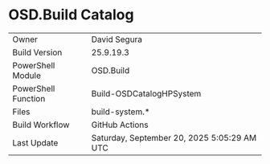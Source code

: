 ﻿# OSD.Build Catalog

| | |
|-|-|
| Owner | David Segura |
| Build Version | 25.9.19.3 |
| PowerShell Module | OSD.Build |
| PowerShell Function | Build-OSDCatalogHPSystem |
| Files | build-system.* |
| Build Workflow | GitHub Actions |
| Last Update | Saturday, September 20, 2025 5:05:29 AM UTC |

